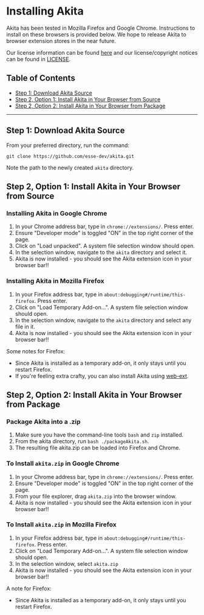# Installing Akita

Akita has been tested in Mozilla Firefox and Google Chrome. Instructions to install on these browsers is provided below. We hope to release Akita to browser extension stores in the near future.

Our license information can be found [here](LicenseInfo.md) and our license/copyright notices can be found in [LICENSE](../LICENSE).

## Table of Contents
  - [Step 1: Download Akita Source](#step-1-download-akita-source)
  - [Step 2, Option 1: Install Akita in Your Browser from Source](#step-2-option-1-install-akita-in-your-browser-from-source)
  - [Step 2, Option 2: Install Akita in Your Browser from Package](#step-2-option-2-install-akita-in-your-browser-from-package)

---

## Step 1: Download Akita Source
From your preferred directory, run the command:

`git clone https://github.com/esse-dev/akita.git`

Note the path to the newly created `akita` directory.

## Step 2, Option 1: Install Akita in Your Browser from Source

### Installing Akita in Google Chrome
1. In your Chrome address bar, type in `chrome://extensions/`. Press enter.
2. Ensure "Developer mode" is toggled "ON" in the top right corner of the page.
3. Click on "Load unpacked". A system file selection window should open.
4. In the selection window, navigate to the `akita` directory and select it.
5. Akita is now installed - you should see the Akita extension icon in your browser bar!!

### Installing Akita in Mozilla Firefox
1. In your Firefox address bar, type in `about:debugging#/runtime/this-firefox`. Press enter.
2. Click on "Load Temporary Add-on...". A system file selection window should open.
3. In the selection window, navigate to the `akita` directory and select any file in it.
4. Akita is now installed - you should see the Akita extension icon in your browser bar!!

Some notes for Firefox:
- Since Akita is installed as a temporary add-on, it only stays until you restart Firefox.
- If you're feeling extra crafty, you can also install Akita using [web-ext](https://extensionworkshop.com/documentation/develop/getting-started-with-web-ext/).

## Step 2, Option 2: Install Akita in Your Browser from Package

### Package Akita into a .zip
1. Make sure you have the command-line tools `bash` and `zip` installed.
2. From the akita directory, run `bash ./packageAkita.sh`.
3. The resulting file akita.zip can be loaded into Firefox and Chrome.

### To Install `akita.zip` in Google Chrome
1. In your Chrome address bar, type in `chrome://extensions/`. Press enter.
2. Ensure "Developer mode" is toggled "ON" in the top right corner of the page.
3. From your file explorer, drag `akita.zip` into the browser window.
4. Akita is now installed - you should see the Akita extension icon in your browser bar!!

### To Install `akita.zip` in Mozilla Firefox
1. In your Firefox address bar, type in `about:debugging#/runtime/this-firefox`. Press enter.
2. Click on "Load Temporary Add-on...". A system file selection window should open.
3. In the selection window, select `akita.zip`
4. Akita is now installed - you should see the Akita extension icon in your browser bar!!

A note for Firefox:
- Since Akita is installed as a temporary add-on, it only stays until you restart Firefox.